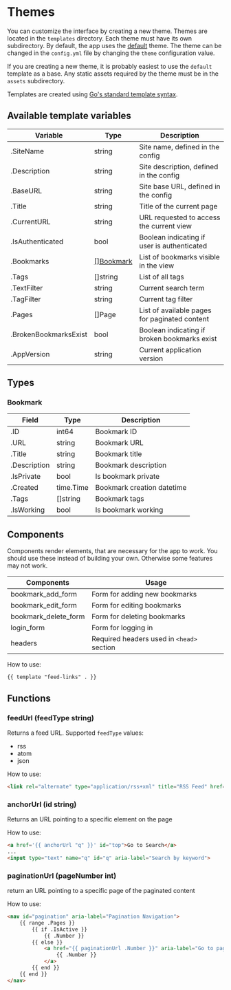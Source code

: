 # Themes
You can customize the interface by creating a new theme. Themes are located in the `templates` directory. Each theme must have its own subdirectory. By default, the app uses the [default](/templates/default/) theme. The theme can be changed in the `config.yml` file by changing the `theme` configuration value.

If you are creating a new theme, it is probably easiest to use the `default` template as a base. Any static assets required by the theme must be in the `assets` subdirectory.

Templates are created using [Go's standard template syntax](https://golangdocs.com/templates-in-golang).


## Available template variables

| Variable          | Type          | Description
|------------------ | ------------- | -------------------------------------------------------
| .SiteName         | string        | Site name, defined in the config
| .Description      | string        | Site description, defined in the config
| .BaseURL          | string        | Site base URL, defined in the config
| .Title            | string        | Title of the current page
| .CurrentURL       | string        | URL requested to access the current view
| .IsAuthenticated  | bool          | Boolean indicating if user is authenticated
| .Bookmarks        | [[]Bookmark](#bookmark)    | List of bookmarks visible in the view
| .Tags             | []string      | List of all tags
| .TextFilter       | string        | Current search term
| .TagFilter        | string        | Current tag filter
| .Pages            | []Page        | List of available pages for paginated content
| .BrokenBookmarksExist  | bool     | Boolean indicating if broken bookmarks exist
| .AppVersion       | string        | Current application version

## Types

### Bookmark
| Field             | Type          | Description
|------------------ | ------------- | -------------------------------------------------------
| .ID               | int64         | Bookmark ID
| .URL              | string        | Bookmark URL
| .Title            | string        | Bookmark title
| .Description      | string        | Bookmark description
| .IsPrivate        | bool          | Is bookmark private
| .Created          | time.Time     | Bookmark creation datetime
| .Tags             | []string      | Bookmark tags
| .IsWorking        | bool          | Is bookmark working

## Components
Components render elements, that are necessary for the app to work. You should use these instead of building your own. Otherwise some features may not work.


| Components | Usage
|------------| --------
| bookmark_add_form | Form for adding new bookmarks
| bookmark_edit_form | Form for editing bookmarks
| bookmark_delete_form | Form for deleting bookmarks
| login_form | Form for logging in
| headers | Required headers used in `<head>` section

How to use:
```
{{ template "feed-links" . }}
```

## Functions

### feedUrl (feedType string)
Returns a feed URL. Supported `feedType` values:
- rss
- atom
- json

How to use:
```html
<link rel="alternate" type="application/rss+xml" title="RSS Feed" href='{{ feedUrl "rss" }}'>
```

### anchorUrl (id string)
Returns an URL pointing to a specific element on the page

How to use:
```html
<a href='{{ anchorUrl "q" }}' id="top">Go to Search</a>
...
<input type="text" name="q" id="q" aria-label="Search by keyword">
```

### paginationUrl (pageNumber int)
return an URL pointing to a specific page of the paginated content

How to use:
```html
<nav id="pagination" aria-label="Pagination Navigation">
    {{ range .Pages }}
        {{ if .IsActive }}
            {{ .Number }}
        {{ else }}
            <a href="{{ paginationUrl .Number }}" aria-label="Go to page {{ .Number }}">
                {{ .Number }}
            </a>
        {{ end }}
    {{ end }}
</nav>
```